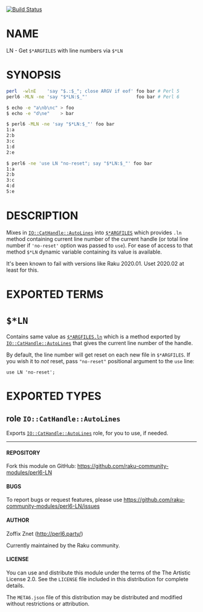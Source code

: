 [![Build Status](https://travis-ci.org/raku-community-modules/perl6-LN.svg)](https://travis-ci.org/raku-community-modules/perl6-LN)

# NAME

LN - Get `$*ARGFILES` with line numbers via `$*LN`


# SYNOPSIS

```bash
perl  -wlnE    'say "$.:$_"; close ARGV if eof' foo bar # Perl 5
perl6 -MLN -ne 'say "$*LN:$_"'                  foo bar # Perl 6
```

```bash
$ echo -e "a\nb\nc" > foo
$ echo -e "d\ne"    > bar

$ perl6 -MLN -ne 'say "$*LN:$_"' foo bar
1:a
2:b
3:c
1:d
2:e

$ perl6 -ne 'use LN "no-reset"; say "$*LN:$_"' foo bar
1:a
2:b
3:c
4:d
5:e
```

# DESCRIPTION

Mixes in
[`IO::CatHandle::AutoLines`](https://github.com/zoffixznet/perl6-IO-CatHandle-AutoLines) into
[`$*ARGFILES`](https://docs.perl6.org/language/variables#index-entry-%24%2AARGFILES)
which provides `.ln` method containing current line number of the current handle
(or total line number if `'no-reset'` option was passed to `use`). For ease
of access to that method `$*LN` dynamic variable containing its value is
available.

It's been known to fail with versions like Raku 2020.01. Uset 2020.02
at least for this.

# EXPORTED TERMS

# `$*LN`

Contains same value as [`$*ARGFILES.ln`](https://github.com/zoffixznet/perl6-IO-CatHandle-AutoLines#synopsis)
which is a method exported by
[`IO::CatHandle::AutoLines`](https://github.com/zoffixznet/perl6-IO-CatHandle-AutoLines)
that gives the current line number of the handle.

By default, the line number will get reset on each new file in `$*ARGFILES`.
If you wish it to *not* reset, pass `"no-reset"` positional argument to the
`use` line:

```perl6
use LN 'no-reset';
```

# EXPORTED TYPES

## role `IO::CatHandle::AutoLines`

Exports [`IO::CatHandle::AutoLines`](https://github.com/zoffixznet/perl6-IO-CatHandle-AutoLines) role, for you to use, if needed.

-----

#### REPOSITORY

Fork this module on GitHub:
https://github.com/raku-community-modules/perl6-LN

#### BUGS

To report bugs or request features, please use
https://github.com/raku-community-modules/perl6-LN/issues

#### AUTHOR

Zoffix Znet (http://perl6.party/)

Currently maintained by the Raku community.

#### LICENSE

You can use and distribute this module under the terms of the
The Artistic License 2.0. See the `LICENSE` file included in this
distribution for complete details.

The `META6.json` file of this distribution may be distributed and modified
without restrictions or attribution.

